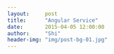 ```yaml
---
layout:     post
title:      "Angular Service"
date:       2015-04-05 12:00:00
author:     "Shi"
header-img: "img/post-bg-01.jpg"
---
```

